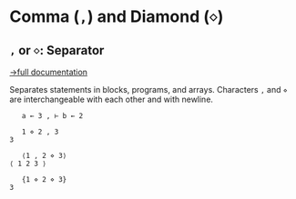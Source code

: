 # Comma (`,`) and Diamond (`⋄`)

## `,` or `⋄`: Separator
[→full documentation](https://mlochbaum.github.io/BQN/doc/token.html#separators)

Separates statements in blocks, programs, and arrays. Characters `,` and `⋄` are interchangeable with each other and with newline.

```bqn
   a ← 3 , ⊢ b ← 2

   1 ⋄ 2 , 3
3

   ⟨1 , 2 ⋄ 3⟩
⟨ 1 2 3 ⟩

   {1 ⋄ 2 ⋄ 3}
3
```
